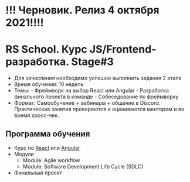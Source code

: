 # !!! Черновик. Релиз 4 октября 2021!!!!

# RS School. Курс JS/Frontend-разработка. Stage#3
- Для зачисления необходимо успешно выполнить задания 2 этапа
- Время обучения: 10 недель
- Темы:
        - Фреймворк на выбор React или Angular
        - Разработка финального проекта в команде 
        - Собеседование по фреймворку
- Формат: Cамообучение + вебинары + общение в Discord. Практические занятия проверяются и оцениваются ментором и во время кросс-чек.

## Программа обучения
- Курс по [React](stage3-react.md) или [Angular](stage3-angular.md)
- Модули
    - Module: Agile workflow
    - Module: Software Development Life Cycle (SDLC)
- Финальный проект